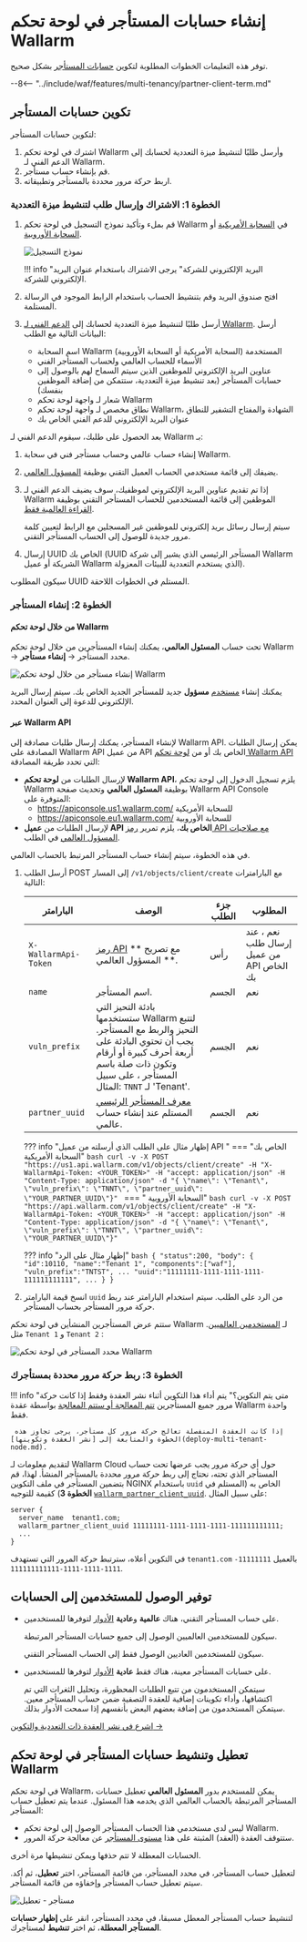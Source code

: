 # إنشاء حسابات المستأجر في لوحة تحكم Wallarm

توفر هذه التعليمات الخطوات المطلوبة لتكوين [حسابات المستأجر](overview.md) بشكل صحيح.

--8<-- "../include/waf/features/multi-tenancy/partner-client-term.md"

## تكوين حسابات المستأجر

لتكوين حسابات المستأجر:

1. اشترك في لوحة تحكم Wallarm وأرسل طلبًا لتنشيط ميزة التعددية لحسابك إلى الدعم الفني لـ Wallarm.
1. قم بإنشاء حساب مستأجر.
1. اربط حركة مرور محددة بالمستأجر وتطبيقاته.

### الخطوة 1: الاشتراك وإرسال طلب لتنشيط ميزة التعددية

1. قم بملء وتأكيد نموذج التسجيل في لوحة تحكم Wallarm في [ السحابة الأمريكية](https://us1.my.wallarm.com/signup) أو [ السحابة الأوروبية](https://my.wallarm.com/signup).

    ![نموذج التسجيل](../../images/signup-en.png)

    !!! info "البريد الإلكتروني للشركة"
        يرجى الاشتراك باستخدام عنوان البريد الإلكتروني للشركة.
2. افتح صندوق البريد وقم بتنشيط الحساب باستخدام الرابط الموجود في الرسالة المستلمة.
3. أرسل طلبًا لتنشيط ميزة التعددية لحسابك إلى [الدعم الفني لـ Wallarm](mailto:support@wallarm.com). أرسل البيانات التالية مع الطلب:
   * اسم السحابة Wallarm المستخدمة (السحابة الأمريكية أو السحابة الأوروبية)
   * الأسماء للحساب العالمي ولحساب المستأجر الفني
   * عناوين البريد الإلكتروني للموظفين الذين سيتم السماح لهم بالوصول إلى حسابات المستأجر (بعد تنشيط ميزة التعددية، ستتمكن من إضافة الموظفين بنفسك)
   * شعار لـ واجهة لوحة تحكم Wallarm
   * نطاق مخصص لـ واجهة لوحة تحكم Wallarm، الشهادة والمفتاح التشفير للنطاق
   * عنوان البريد الإلكتروني للدعم الفني الخاص بك

بعد الحصول على طلبك، سيقوم الدعم الفني لـ Wallarm بـ:

1. إنشاء حساب عالمي وحساب مستأجر فني في سحابة Wallarm.
2. يضيفك إلى قائمة مستخدمي الحساب العميل التقني بوظيفة [المسؤول العالمي](../../user-guides/settings/users.md).
3. إذا تم تقديم عناوين البريد الإلكتروني لموظفيك، سوف يضيف الدعم الفني لـ Wallarm الموظفين إلى قائمة المستخدمين للحساب المستأجر التقني بوظيفة [القراءة العالمية فقط](../../user-guides/settings/users.md).

   سيتم إرسال رسائل بريد إلكتروني للموظفين غير المسجلين مع الرابط لتعيين كلمة مرور جديدة للوصول إلى الحساب المستأجر التقني.
4. إرسال UUID الخاص بك (UUID المستأجر الرئيسي الذي يشير إلى شركة Wallarm الشريكة أو عميل Wallarm الذي يستخدم التعددية للبيئات المعزولة).

  سيكون المطلوب UUID المستلم في الخطوات اللاحقة.

### الخطوة 2: إنشاء المستأجر

#### من خلال لوحة تحكم Wallarm

تحت حساب **المسئول العالمي**، يمكنك إنشاء المستأجرين من خلال لوحة تحكم Wallarm → محدد المستأجر → **إنشاء مستأجر**.

![إنشاء مستأجر من خلال لوحة تحكم Wallarm](../../images/partner-waf-node/tenant-create-via-ui.png)

يمكنك إنشاء [مستخدم](../../user-guides/settings/users.md#user-roles) **مسؤول** جديد للمستأجر الجديد الخاص بك. سيتم إرسال البريد الإلكتروني للدعوة إلى العنوان المحدد.

#### عبر Wallarm API

لإنشاء المستأجر، يمكنك إرسال طلبات مصادقة إلى Wallarm API. يمكن إرسال الطلبات المصادقة على Wallarm API من عميل API الخاص بك أو من [لوحة تحكم Wallarm API](../../api/overview.md) التي تحدد طريقة المصادقة:

* لإرسال الطلبات من **لوحة تحكم Wallarm API**، يلزم تسجيل الدخول إلى لوحة تحكم Wallarm بوظيفة **المسئول العالمي** وتحديث صفحة Wallarm API Console المتوفرة على:
  * https://apiconsole.us1.wallarm.com/ للسحابة الأمريكية
  * https://apiconsole.eu1.wallarm.com/ للسحابة الأوروبية
* لإرسال الطلبات من **عميل API الخاص بك**، يلزم تمرير [رمز API مع صلاحيات المسؤول العالمي](../../user-guides/settings/api-tokens.md#creating-tokens-with-global-role-permissions) في الطلب.

في هذه الخطوة، سيتم إنشاء حساب المستأجر المرتبط بالحساب العالمي.

1. أرسل الطلب POST إلى المسار `/v1/objects/client/create` مع البارامترات التالية:

   البارامتر | الوصف |  جزء الطلب | المطلوب
   --------- | -------- | ------------- | ---------
   `X-WallarmApi-Token` | [رمز API](../../user-guides/settings/api-tokens.md#configuring-tokens)  مع تصريح ** المسؤول العالمي **. | رأس | نعم ، عند إرسال طلب من عميل API الخاص بك
   `name` | اسم المستأجر.|  الجسم |  نعم
   `vuln_prefix` | بادئة التحيز التي ستستخدمها Wallarm لتتبع التحيز والربط مع المستأجر. يجب أن تحتوي البادئة على أربعة أحرف كبيرة أو أرقام وتكون ذات صلة باسم المستأجر ، على سبيل المثال: `TNNT` لـ 'Tenant'. | الجسم | نعم
   `partner_uuid` | [معرف المستأجر الرئيسي](#step-2-get-access-to-the-tenant-account-creation) المستلم عند إنشاء حساب عالمي. | الجسم | نعم

   ??? info "إظهار مثال على الطلب الذي أرسلته من عميل API الخاص بك"
       === " السحابة الأمريكية"
           ```bash
           curl -v -X POST "https://us1.api.wallarm.com/v1/objects/client/create" -H "X-WallarmApi-Token: <YOUR_TOKEN>" -H "accept: application/json" -H "Content-Type: application/json" -d "{ \"name\": \"Tenant\", \"vuln_prefix\": \"TNNT\", \"partner_uuid\": \"YOUR_PARTNER_UUID\"}"
           ```
       === " السحابة الأوروبية"
           ``` bash
           curl -v -X POST "https://api.wallarm.com/v1/objects/client/create" -H "X-WallarmApi-Token: <YOUR_TOKEN>" -H "accept: application/json" -H "Content-Type: application/json" -d "{ \"name\": \"Tenant\", \"vuln_prefix\": \"TNNT\", \"partner_uuid\": \"YOUR_PARTNER_UUID\"}"
           ```

   ??? info "إظهار مثال على الرد"
       ``` bash
       {
       "status":200,
       "body": {
           "id":10110,
           "name":"Tenant 1",
           "components":["waf"],
           "vuln_prefix":"TNTST",
           ...
           "uuid":"11111111-1111-1111-1111-111111111111",
           ...
           }
       }
       ```

2. انسخ قيمة البارامتر `uuid` من الرد على الطلب. سيتم استخدام البارامتر عند ربط حركة مرور المستأجر بحساب المستأجر.

ستتم عرض المستأجرين المنشأين في لوحة تحكم Wallarm لـ [المستخدمين العالميين](../../user-guides/settings/users.md#user-roles). مثل `Tenant 1` و `Tenant 2` :

![محدد المستأجر في لوحة تحكم Wallarm](../../images/partner-waf-node/clients-selector-in-console.png)

### الخطوة 3: ربط حركة مرور محددة بمستأجرك

 !!! info "متى يتم التكوين؟"
     يتم أداء هذا التكوين أثناء نشر العقدة وفقط إذا كانت حركة مرور جميع المستأجرين [تتم المعالجة أو ستتم المعالجة](deploy-multi-tenant-node.md) بواسطة عقدة Wallarm واحدة فقط.

     إذا كانت العقدة المنفصلة تعالج حركة مرور كل مستأجر، يرجى تجاوز هذه الخطوة والمتابعة إلى [نشر العقدة وتكوينها](deploy-multi-tenant-node.md).

لتقديم معلومات لـ Wallarm Cloud حول أي حركة مرور يجب عرضها تحت حساب المستأجر الذي تحته، نحتاج إلى ربط حركة مرور محددة بالمستأجر المنشأ. لهذا، قم بتضمين المستأجر في ملف التكوين NGINX باستخدام `uuid` الخاص به (المستلم في **الخطوة 3**) كقيمة للتوجيه [`wallarm_partner_client_uuid`](../../admin-en/configure-parameters-en.md#wallarm_partner_client_uuid). على سبيل المثال:

```
server {
  server_name  tenant1.com;
  wallarm_partner_client_uuid 11111111-1111-1111-1111-111111111111;
  ...
}
```

في التكوين أعلاه، سترتبط حركة المرور التي تستهدف `tenant1.com` بالعميل `11111111-1111-1111-1111-111111111111`.

## توفير الوصول للمستخدمين إلى الحسابات

* على حساب المستأجر التقني، هناك **عالمية** و**عادية** [الأدوار](../../user-guides/settings/users.md) لتوفرها للمستخدمين.

   سيكون للمستخدمين العالميين الوصول إلى جميع حسابات المستأجر المرتبطة.

   سيكون للمستخدمين العاديين الوصول فقط إلى الحساب المستأجر التقني.
* على حسابات المستأجر معينة، هناك فقط **عادية** [الأدوار](../../user-guides/settings/users.md) لتوفرها للمستخدمين.

   سيتمكن المستخدمون من تتبع الطلبات المحظورة، وتحليل الثغرات التي تم اكتشافها، وأداء تكوينات إضافية للعقدة التصفية ضمن حساب المستأجر معين. سيتمكن المستخدمون من إضافة بعضهم البعض بأنفسهم إذا سمحت الأدوار بذلك.

[اشرع في نشر العقدة ذات التعددية والتكوين →](deploy-multi-tenant-node.md)

## تعطيل وتنشيط حسابات المستأجر في لوحة تحكم Wallarm

 في لوحة تحكم Wallarm، يمكن للمستخدم بدور **المسئول العالمي** تعطيل حسابات المستأجر المرتبطة بالحساب العالمي الذي يخدمه هذا المسئول. عندما يتم تعطيل حساب المستأجر:

* ليس لدى مستخدمي هذا الحساب المستأجر الوصول إلى لوحة تحكم Wallarm.
* ستتوقف العقدة (العقد) المثبتة على هذا [مستوى المستأجر](deploy-multi-tenant-node.md#multi-tenant-node-characteristics) عن معالجة حركة المرور.

الحسابات المعطلة لا تتم حذفها ويمكن تنشيطها مرة أخرى.

لتعطيل حساب المستأجر، في محدد المستأجر، من قائمة المستأجر، اختر **تعطيل**، ثم أكد. سيتم تعطيل حساب المستأجر وإخفاؤه من قائمة المستأجر.

![مستأجر - تعطيل](../../images/partner-waf-node/tenant-deactivate.png)

 لتنشيط حساب المستأجر المعطل مسبقا، في محدد المستأجر، انقر على **إظهار حسابات المستأجر المعطلة**، ثم اختر **تنشيط** لمستأجرك.